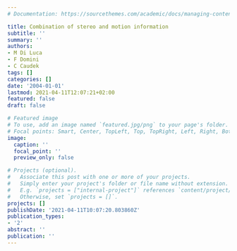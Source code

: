 ```yaml
---
# Documentation: https://sourcethemes.com/academic/docs/managing-content/

title: Combination of stereo and motion information
subtitle: ''
summary: ''
authors:
- M Di Luca
- F Domini
- C Caudek
tags: []
categories: []
date: '2004-01-01'
lastmod: 2021-04-11T12:07:21+02:00
featured: false
draft: false

# Featured image
# To use, add an image named `featured.jpg/png` to your page's folder.
# Focal points: Smart, Center, TopLeft, Top, TopRight, Left, Right, BottomLeft, Bottom, BottomRight.
image:
  caption: ''
  focal_point: ''
  preview_only: false

# Projects (optional).
#   Associate this post with one or more of your projects.
#   Simply enter your project's folder or file name without extension.
#   E.g. `projects = ["internal-project"]` references `content/project/deep-learning/index.md`.
#   Otherwise, set `projects = []`.
projects: []
publishDate: '2021-04-11T10:07:20.803860Z'
publication_types:
- '2'
abstract: ''
publication: ''
---
```

